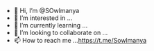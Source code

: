 - 👋 Hi, I’m @SOwlmanya
- 👀 I’m interested in ...
- 🌱 I’m currently learning ...
- 💞️ I’m looking to collaborate on ...
- 📫 How to reach me ...https://t.me/Sowlmanya

<!---
SOwlmanya/SOwlmanya is a ✨ special ✨ repository because its `README.md` (this file) appears on your GitHub profile.
You can click the Preview link to take a look at your changes.
--->

